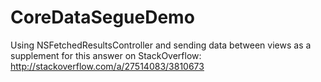 # CoreDataSegueDemo
Using NSFetchedResultsController and sending data between views as a supplement for this answer on StackOverflow: http://stackoverflow.com/a/27514083/3810673
